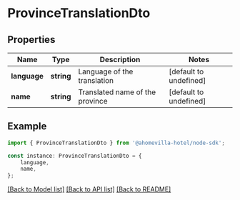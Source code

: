 # ProvinceTranslationDto


## Properties

Name | Type | Description | Notes
------------ | ------------- | ------------- | -------------
**language** | **string** | Language of the translation | [default to undefined]
**name** | **string** | Translated name of the province | [default to undefined]

## Example

```typescript
import { ProvinceTranslationDto } from '@ahomevilla-hotel/node-sdk';

const instance: ProvinceTranslationDto = {
    language,
    name,
};
```

[[Back to Model list]](../README.md#documentation-for-models) [[Back to API list]](../README.md#documentation-for-api-endpoints) [[Back to README]](../README.md)
